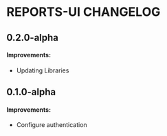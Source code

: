 # REPORTS-UI CHANGELOG

## 0.2.0-alpha
#### Improvements:
- Updating Libraries

## 0.1.0-alpha
#### Improvements:
- Configure authentication
